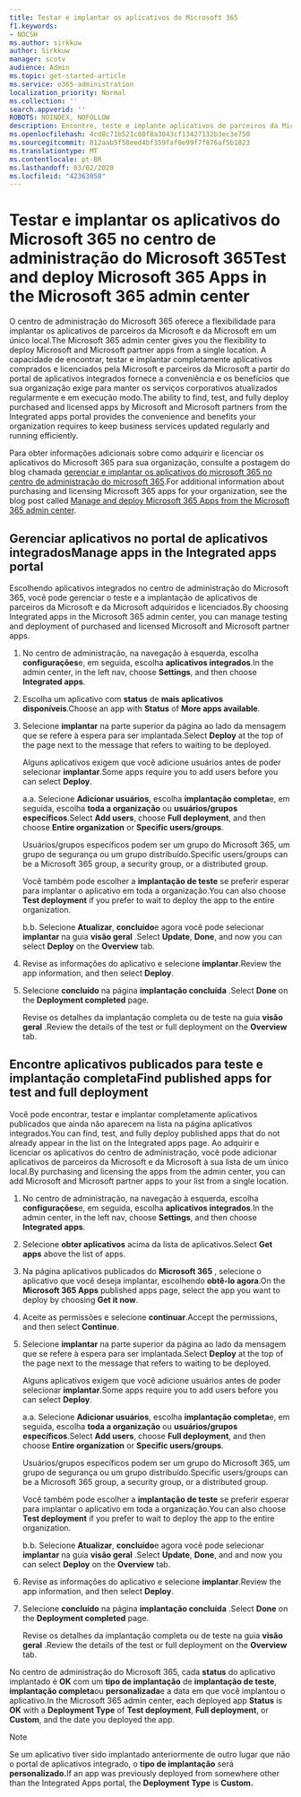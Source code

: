 ```yaml
---
title: Testar e implantar os aplicativos do Microsoft 365
f1.keywords:
- NOCSH
ms.author: sirkkuw
author: Sirkkuw
manager: scotv
audience: Admin
ms.topic: get-started-article
ms.service: o365-administration
localization_priority: Normal
ms.collection: ''
search.appverid: ''
ROBOTS: NOINDEX, NOFOLLOW
description: Encontre, teste e implante aplicativos de parceiros da Microsoft e da Microsoft para usuários e grupos em sua organização a partir do portal de aplicativos integrados no centro de administração do Microsoft 365.
ms.openlocfilehash: 4cd8c71b521c80f8a3043cf13427132b3ec3e750
ms.sourcegitcommit: 812aab5f58eed4bf359faf0e99f7f876af5b1023
ms.translationtype: MT
ms.contentlocale: pt-BR
ms.lasthandoff: 03/02/2020
ms.locfileid: "42363058"
---
```

# <a name="test-and-deploy-microsoft-365-apps-in-the-microsoft-365-admin-center"></a><span data-ttu-id="8800c-103">Testar e implantar os aplicativos do Microsoft 365 no centro de administração do Microsoft 365</span><span class="sxs-lookup"><span data-stu-id="8800c-103">Test and deploy Microsoft 365 Apps in the Microsoft 365 admin center</span></span>

<span data-ttu-id="8800c-104">O centro de administração do Microsoft 365 oferece a flexibilidade para implantar os aplicativos de parceiros da Microsoft e da Microsoft em um único local.</span><span class="sxs-lookup"><span data-stu-id="8800c-104">The Microsoft 365 admin center gives you the flexibility to deploy Microsoft and Microsoft partner apps from a single location.</span></span> <span data-ttu-id="8800c-105">A capacidade de encontrar, testar e implantar completamente aplicativos comprados e licenciados pela Microsoft e parceiros da Microsoft a partir do portal de aplicativos integrados fornece a conveniência e os benefícios que sua organização exige para manter os serviços corporativos atualizados regularmente e em execução modo.</span><span class="sxs-lookup"><span data-stu-id="8800c-105">The ability to find, test, and fully deploy purchased and licensed apps by Microsoft and Microsoft partners from the Integrated apps portal provides the convenience and benefits your organization requires to keep business services updated regularly and running efficiently.</span></span>  

<span data-ttu-id="8800c-106">Para obter informações adicionais sobre como adquirir e licenciar os aplicativos do Microsoft 365 para sua organização, consulte a postagem do blog chamada [gerenciar e implantar os aplicativos do microsoft 365 no centro de administração do microsoft 365](https://techcommunity.microsoft.com/t5/microsoft-365-blog/manage-and-deploy-microsoft-365-apps-from-the-microsoft-365/ba-p/1194324).</span><span class="sxs-lookup"><span data-stu-id="8800c-106">For additional information about purchasing and licensing Microsoft 365 apps for your organization, see the blog post called [Manage and deploy Microsoft 365 Apps from the Microsoft 365 admin center](https://techcommunity.microsoft.com/t5/microsoft-365-blog/manage-and-deploy-microsoft-365-apps-from-the-microsoft-365/ba-p/1194324).</span></span>
  
## <a name="manage-apps-in-the-integrated-apps-portal"></a><span data-ttu-id="8800c-107">Gerenciar aplicativos no portal de aplicativos integrados</span><span class="sxs-lookup"><span data-stu-id="8800c-107">Manage apps in the Integrated apps portal</span></span>

<span data-ttu-id="8800c-108">Escolhendo aplicativos integrados no centro de administração do Microsoft 365, você pode gerenciar o teste e a implantação de aplicativos de parceiros da Microsoft e da Microsoft adquiridos e licenciados.</span><span class="sxs-lookup"><span data-stu-id="8800c-108">By choosing Integrated apps in the Microsoft 365 admin center, you can manage testing and deployment of purchased and licensed Microsoft and Microsoft partner apps.</span></span> 

1. <span data-ttu-id="8800c-109">No centro de administração, na navegação à esquerda, escolha **configurações**e, em seguida, escolha **aplicativos integrados**.</span><span class="sxs-lookup"><span data-stu-id="8800c-109">In the admin center, in the left nav, choose **Settings**, and then choose **Integrated apps**.</span></span> 

2. <span data-ttu-id="8800c-110">Escolha um aplicativo com **status** de **mais aplicativos disponíveis**.</span><span class="sxs-lookup"><span data-stu-id="8800c-110">Choose an app with **Status** of **More apps available**.</span></span>

3. <span data-ttu-id="8800c-111">Selecione **implantar** na parte superior da página ao lado da mensagem que se refere à espera para ser implantada.</span><span class="sxs-lookup"><span data-stu-id="8800c-111">Select **Deploy** at the top of the page next to the message that refers to waiting to be deployed.</span></span>

    <span data-ttu-id="8800c-112">Alguns aplicativos exigem que você adicione usuários antes de poder selecionar **implantar**.</span><span class="sxs-lookup"><span data-stu-id="8800c-112">Some apps require you to add users before you can select **Deploy**.</span></span>

    <span data-ttu-id="8800c-113">a.</span><span class="sxs-lookup"><span data-stu-id="8800c-113">a.</span></span> <span data-ttu-id="8800c-114">Selecione **Adicionar usuários**, escolha **implantação completa**e, em seguida, escolha **toda a organização** ou **usuários/grupos específicos**.</span><span class="sxs-lookup"><span data-stu-id="8800c-114">Select **Add users**, choose **Full deployment**, and then choose **Entire organization** or **Specific users/groups**.</span></span>

    <span data-ttu-id="8800c-115">Usuários/grupos específicos podem ser um grupo do Microsoft 365, um grupo de segurança ou um grupo distribuído.</span><span class="sxs-lookup"><span data-stu-id="8800c-115">Specific users/groups can be a Microsoft 365 group, a security group, or a distributed group.</span></span>

    <span data-ttu-id="8800c-116">Você também pode escolher a **implantação de teste** se preferir esperar para implantar o aplicativo em toda a organização.</span><span class="sxs-lookup"><span data-stu-id="8800c-116">You can also choose **Test deployment** if you prefer to wait to deploy the app to the entire organization.</span></span>

    <span data-ttu-id="8800c-117">b.</span><span class="sxs-lookup"><span data-stu-id="8800c-117">b.</span></span> <span data-ttu-id="8800c-118">Selecione **Atualizar**, **concluído**e agora você pode selecionar **implantar** na guia **visão geral** .</span><span class="sxs-lookup"><span data-stu-id="8800c-118">Select **Update**, **Done**, and now you can select **Deploy** on the **Overview** tab.</span></span>  

4. <span data-ttu-id="8800c-119">Revise as informações do aplicativo e selecione **implantar**.</span><span class="sxs-lookup"><span data-stu-id="8800c-119">Review the app information, and then select **Deploy**.</span></span> 

5. <span data-ttu-id="8800c-120">Selecione **concluído** na página **implantação concluída** .</span><span class="sxs-lookup"><span data-stu-id="8800c-120">Select **Done** on the **Deployment completed** page.</span></span> 

    <span data-ttu-id="8800c-121">Revise os detalhes da implantação completa ou de teste na guia **visão geral** .</span><span class="sxs-lookup"><span data-stu-id="8800c-121">Review the details of the test or full deployment on the **Overview** tab.</span></span>

## <a name="find-published-apps-for-test-and-full-deployment"></a><span data-ttu-id="8800c-122">Encontre aplicativos publicados para teste e implantação completa</span><span class="sxs-lookup"><span data-stu-id="8800c-122">Find published apps for test and full deployment</span></span> 

<span data-ttu-id="8800c-123">Você pode encontrar, testar e implantar completamente aplicativos publicados que ainda não aparecem na lista na página aplicativos integrados.</span><span class="sxs-lookup"><span data-stu-id="8800c-123">You can find, test, and fully deploy published apps that do not already appear in the list on the Integrated apps page.</span></span> <span data-ttu-id="8800c-124">Ao adquirir e licenciar os aplicativos do centro de administração, você pode adicionar aplicativos de parceiros da Microsoft e da Microsoft à sua lista de um único local.</span><span class="sxs-lookup"><span data-stu-id="8800c-124">By purchasing and licensing the apps from the admin center, you can add Microsoft and Microsoft partner apps to your list from a single location.</span></span>

1. <span data-ttu-id="8800c-125">No centro de administração, na navegação à esquerda, escolha **configurações**e, em seguida, escolha **aplicativos integrados**.</span><span class="sxs-lookup"><span data-stu-id="8800c-125">In the admin center, in the left nav, choose **Settings**, and then choose **Integrated apps**.</span></span> 

2. <span data-ttu-id="8800c-126">Selecione **obter aplicativos** acima da lista de aplicativos.</span><span class="sxs-lookup"><span data-stu-id="8800c-126">Select **Get apps** above the list of apps.</span></span>

3. <span data-ttu-id="8800c-127">Na página aplicativos publicados do **Microsoft 365** , selecione o aplicativo que você deseja implantar, escolhendo **obtê-lo agora**.</span><span class="sxs-lookup"><span data-stu-id="8800c-127">On the **Microsoft 365 Apps** published apps page, select the app you want to deploy by choosing **Get it now**.</span></span>

4. <span data-ttu-id="8800c-128">Aceite as permissões e selecione **continuar**.</span><span class="sxs-lookup"><span data-stu-id="8800c-128">Accept the permissions, and then select **Continue**.</span></span>

5. <span data-ttu-id="8800c-129">Selecione **implantar** na parte superior da página ao lado da mensagem que se refere à espera para ser implantada.</span><span class="sxs-lookup"><span data-stu-id="8800c-129">Select **Deploy** at the top of the page next to the message that refers to waiting to be deployed.</span></span>

    <span data-ttu-id="8800c-130">Alguns aplicativos exigem que você adicione usuários antes de poder selecionar **implantar**.</span><span class="sxs-lookup"><span data-stu-id="8800c-130">Some apps require you to add users before you can select **Deploy**.</span></span>

    <span data-ttu-id="8800c-131">a.</span><span class="sxs-lookup"><span data-stu-id="8800c-131">a.</span></span> <span data-ttu-id="8800c-132">Selecione **Adicionar usuários**, escolha **implantação completa**e, em seguida, escolha **toda a organização** ou **usuários/grupos específicos**.</span><span class="sxs-lookup"><span data-stu-id="8800c-132">Select **Add users**, choose **Full deployment**, and then choose **Entire organization** or **Specific users/groups**.</span></span>

    <span data-ttu-id="8800c-133">Usuários/grupos específicos podem ser um grupo do Microsoft 365, um grupo de segurança ou um grupo distribuído.</span><span class="sxs-lookup"><span data-stu-id="8800c-133">Specific users/groups can be a Microsoft 365 group, a security group, or a distributed group.</span></span>

    <span data-ttu-id="8800c-134">Você também pode escolher a **implantação de teste** se preferir esperar para implantar o aplicativo em toda a organização.</span><span class="sxs-lookup"><span data-stu-id="8800c-134">You can also choose **Test deployment** if you prefer to wait to deploy the app to the entire organization.</span></span>

    <span data-ttu-id="8800c-135">b.</span><span class="sxs-lookup"><span data-stu-id="8800c-135">b.</span></span> <span data-ttu-id="8800c-136">Selecione **Atualizar**, **concluído**e agora você pode selecionar **implantar** na guia **visão geral** .</span><span class="sxs-lookup"><span data-stu-id="8800c-136">Select **Update**, **Done**, and and now you can select **Deploy** on the **Overview** tab.</span></span>  

6. <span data-ttu-id="8800c-137">Revise as informações do aplicativo e selecione **implantar**.</span><span class="sxs-lookup"><span data-stu-id="8800c-137">Review the app information, and then select **Deploy**.</span></span> 

7. <span data-ttu-id="8800c-138">Selecione **concluído** na página **implantação concluída** .</span><span class="sxs-lookup"><span data-stu-id="8800c-138">Select **Done** on the **Deployment completed** page.</span></span> 

    <span data-ttu-id="8800c-139">Revise os detalhes da implantação completa ou de teste na guia **visão geral** .</span><span class="sxs-lookup"><span data-stu-id="8800c-139">Review the details of the test or full deployment on the **Overview** tab.</span></span>

<span data-ttu-id="8800c-140">No centro de administração do Microsoft 365, cada **status** do aplicativo implantado é **OK** com um **tipo de implantação** de **implantação de teste**, **implantação completa**ou **personalizada**e a data em que você implantou o aplicativo.</span><span class="sxs-lookup"><span data-stu-id="8800c-140">In the Microsoft 365 admin center, each deployed app **Status** is **OK** with a **Deployment Type** of **Test deployment**, **Full deployment**, or **Custom**, and the date you deployed the app.</span></span>

> [!NOTE]
> <span data-ttu-id="8800c-141">Se um aplicativo tiver sido implantado anteriormente de outro lugar que não o portal de aplicativos integrado, o **tipo de implantação** será **personalizado.**</span><span class="sxs-lookup"><span data-stu-id="8800c-141">If an app was previously deployed from somewhere other than the Integrated Apps portal, the **Deployment Type** is **Custom.**</span></span>
  